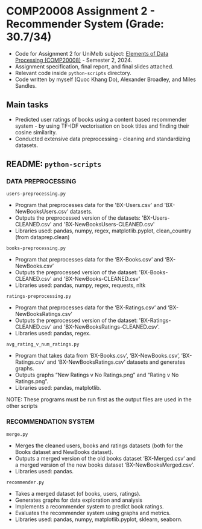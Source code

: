 # COMP20008 Assignment 2 - Recommender System (Grade: 30.7/34)

- Code for Assignment 2 for UniMelb subject: [Elements of Data Processing (COMP20008)](https://handbook.unimelb.edu.au/2024/subjects/comp20008) - Semester 2, 2024.
- Assignment specification, final report, and final slides attached.
- Relevant code inside `python-scripts` directory.
- Code written by myself (Quoc Khang Do), Alexander Broadley, and Miles Sandles.

## Main tasks
- Predicted user ratings of books using a content based recommender system - by using TF-IDF vectorisation on book titles and finding their cosine similarity.
- Conducted extensive data preprocessing - cleaning and standardizing datasets.

## README: `python-scripts`

### DATA PREPROCESSING

`users-preprocessing.py`
- Program that preprocesses data for the 'BX-Users.csv' and ‘BX-NewBooksUsers.csv’ datasets.
- Outputs the preprocessed version of the datasets: 'BX-Users-CLEANED.csv' and 'BX-NewBooksUsers-CLEANED.csv'
- Libraries used: pandas, numpy, regex, matplotlib.pyplot, clean_country (from dataprep.clean)

`books-preprocessing.py`
- Program that preprocesses data for the ‘BX-Books.csv’ and ‘BX-NewBooks.csv’
- Outputs the preprocessed version of the dataset: 'BX-Books-CLEANED.csv' and 'BX-NewBooks-CLEANED.csv'
- Libraries used: pandas, numpy, regex, requests, nltk

`ratings-preprocessing.py`
- Program that preprocesses data for the ‘BX-Ratings.csv’ and ‘BX-NewBooksRatings.csv’
- Outputs the preprocessed version of the dataset: 'BX-Ratings-CLEANED.csv' and 'BX-NewBooksRatings-CLEANED.csv'.
- Libraries used: pandas, regex.

`avg_rating_v_num_ratings.py`
- Program that takes data from ‘BX-Books.csv’, ‘BX-NewBooks.csv’, ‘BX-Ratings.csv’ and ‘BX-NewBooksRatings.csv’ datasets and generates graphs.
- Outputs graphs “New Ratings v No Ratings.png” and “Rating v No Ratings.png”.
- Libraries used: pandas, matplotlib.

NOTE: These programs must be run first as the output files are used in the other scripts

### RECOMMENDATION SYSTEM

`merge.py`
- Merges the cleaned users, books and ratings datasets (both for the Books dataset and NewBooks dataset).
- Outputs a merged version of the old books dataset ‘BX-Merged.csv’ and a merged version of the new books dataset ‘BX-NewBooksMerged.csv’.
- Libraries used: pandas.

`recommender.py`
- Takes a merged dataset (of books, users, ratings).
- Generates graphs for data exploration and analysis
- Implements a recommender system to predict book ratings.
- Evaluates the recommender system using graphs and metrics.
- Libraries used: pandas, numpy, matplotlib.pyplot, sklearn, seaborn.
